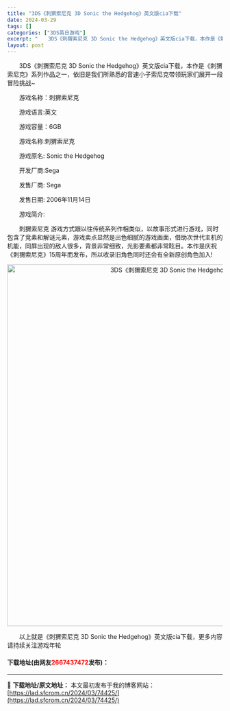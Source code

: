 ```yaml
---
title: "3DS《刺猬索尼克 3D Sonic the Hedgehog》英文版cia下载"
date: 2024-03-29
tags: []
categories: ["3DS英日游戏"]
excerpt: "　　3DS《刺猬索尼克 3D Sonic the Hedgehog》英文版cia下载，本作是《刺猬索尼克》系列作品之一，依旧是我们所熟悉的音速小子索尼克带领玩家们展开一段冒险挑战~ 　　游戏名称：刺猬索尼克 　　游戏语言:英文 　　游戏容量：6GB 　　游戏名称:刺猬索尼克 　　游戏原名: Soni&hellip;"
layout: post
---
```


 <p>　　3DS《刺猬索尼克 3D Sonic the Hedgehog》英文版cia下载，本作是《刺猬索尼克》系列作品之一，依旧是我们所熟悉的音速小子索尼克带领玩家们展开一段冒险挑战~</p> <p>　　游戏名称：刺猬索尼克</p> <p>　　游戏语言:英文</p> <p>　　游戏容量：6GB</p> <p>　　游戏名称:刺猬索尼克</p> <p>　　游戏原名: Sonic the Hedgehog</p> <p>　　开发厂商:Sega</p> <p>　　发售厂商: Sega</p> <p>　　发售日期: 2006年11月14日</p> <p>　　游戏简介:</p> <p>　　刺猬索尼克 游戏方式跟以往传统系列作相类似，以故事形式进行游戏，同时包含了竞素和解谜元素，游戏卖点显然是出色细腻的游戏画面，借助次世代主机的机能，同屏出现的敌人很多，背景非常细致，光影要素都非常眩目。本作是庆祝《刺猬索尼克》15周年而发布，所以收录旧角色同时还会有全新原创角色加入!</p> <p align="center"><img align="" border="0" src="https://lad.sfcrom.cn/wp-content/uploads/2024/03/20240329_66063376710c1.jpg" width="843" alt="3DS《刺猬索尼克 3D Sonic the Hedgehog》英文版cia下载" /></p> <p>　　以上就是《刺猬索尼克 3D Sonic the Hedgehog》英文版cia下载，更多内容请持续关注游戏年轮</p> <p><h4>下载地址(由网友<font color="red">2667437472</font>发布)：</h4></p> 

---
📖 **下载地址/原文地址：** 本文最初发布于我的博客网站：[https://lad.sfcrom.cn/2024/03/74425/](https://lad.sfcrom.cn/2024/03/74425/)
